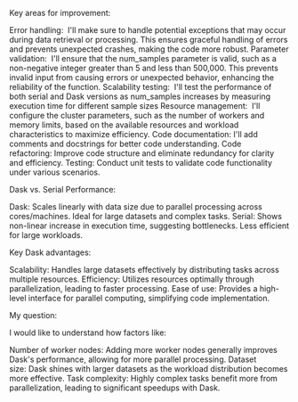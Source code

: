 Key areas for improvement:

Error handling: 
I'll make sure to handle potential exceptions that may occur during data retrieval or processing. This ensures graceful handling of errors and prevents unexpected crashes, making the code more robust.
Parameter validation: 
I'll ensure that the num_samples parameter is valid, such as a non-negative integer greater than 5 and less than 500,000. This prevents invalid input from causing errors or unexpected behavior, enhancing the reliability of the function.
Scalability testing: 
I'll test the performance of both serial and Dask versions as num_samples increases by measuring execution time for different sample sizes
Resource management: 
I'll configure the cluster parameters, such as the number of workers and memory limits, based on the available resources and workload characteristics to maximize efficiency.
Code documentation: I'll add comments and docstrings for better code understanding.
Code refactoring: Improve code structure and eliminate redundancy for clarity and efficiency.
Testing: Conduct unit tests to validate code functionality under various scenarios.

Dask vs. Serial Performance:

Dask: Scales linearly with data size due to parallel processing across cores/machines. Ideal for large datasets and complex tasks.
Serial: Shows non-linear increase in execution time, suggesting bottlenecks. Less efficient for large workloads.

Key Dask advantages:

Scalability: Handles large datasets effectively by distributing tasks across multiple resources.
Efficiency: Utilizes resources optimally through parallelization, leading to faster processing.
Ease of use: Provides a high-level interface for parallel computing, simplifying code implementation.

My question:

I would like to understand how factors like:

Number of worker nodes: Adding more worker nodes generally improves Dask's performance, allowing for more parallel processing.
Dataset size: Dask shines with larger datasets as the workload distribution becomes more effective.
Task complexity: Highly complex tasks benefit more from parallelization, leading to significant speedups with Dask.